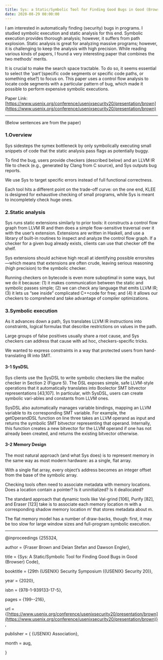 ```yaml
---
title: Sys: a Static/Symbolic Tool for Finding Good Bugs in Good (Browser) Code
date: 2020-08-29 00:00:00
---
```



I am interested in automatically finding (security) bugs in programs. I studied symbolic execution and static analysis for this end. Symbolic execution provides thorough analysis; however, it suffers from path explosion. Static analysis is great for analyzing massive programs; however, it is challenging to keep the analysis with high precision. While reading various kinds of papers, I found a very interesting paper that combines the two methods' merits.

It is crucial to make the search space tractable. To do so, it seems essential to select the 'part'(specific code segments or specific code paths, or something else?) to focus on. This paper uses a control flow analysis to locate code segments with a particular pattern of bug, which made it possible to perform expensive symbolic executions.

Paper Link: [https://www.usenix.org/conference/usenixsecurity20/presentation/brown](https://www.usenix.org/conference/usenixsecurity20/presentation/brown)


---
(Below sentences are from the paper)

### 1.Overview

Sys sidesteps the symex bottleneck by only symbolically executing small snippets of code that the static analysis pass flags as potentially buggy.

To find the bug, users provide checkers (described below) and an LLVM IR file to check (e.g., generated by Clang from C source), and Sys outputs bug reports.

We use Sys to target specific errors instead of full functional correctness.

Each tool hits a different point on the trade-off curve: on the one end, KLEE is designed for exhaustive checking of small programs, while Sys is meant to incompletely check huge ones.

### 2.Static analysis

Sys runs static extensions similarly to prior tools: it constructs a control flow graph from LLVM IR and then does a simple flow-sensitive traversal over it with the user’s extension. Extensions are written in Haskell, and use a library of built-in routines to inspect and analyze the control flow graph. If a checker for a given bug already exists, clients can use that checker off the shelf.

Sys extensions should achieve high recall at identifying possible errorsites—which means that extensions are often crude, leaving serious reasoning (high precision) to the symbolic checker.

Running checkers on bytecode is even more suboptimal in some ways, but we do it because: (1) it makes communication between the static and symbolic passes simple; (2) we can check any language that emits LLVM IR; (3) it lets us “see inside” complicated C++code for free; and (4) it allows our checkers to comprehend and take advantage of compiler optimizations.

### 3.Symbolic execution

As it advances down a path, Sys translates LLVM IR instructions into constraints, logical formulas that describe restrictions on values in the path.

Large groups of false positives usually share a root cause, and Sys checkers can address that cause with ad hoc, checkers-specific tricks.

We wanted to express constraints in a way that protected users from hand-translating IR into SMT.

#### 3-1 SysDSL

Sys clients use the SysDSL to write symbolic checkers like the  malloc  checker in Section 2 (Figure 5). The DSL exposes  simple, safe LLVM-style operations that it automatically translates into Boolector SMT bitvector representations [43,107].  In particular, with SysDSL, users can create symbolic vari-ables and constants from LLVM ones.

SysDSL also automatically manages variable bindings, mapping an LLVM variable to its corresponding SMT variable. For example, the getOperandDSL function on line three takes an LLVM operand as input and returns the symbolic SMT bitvector representing that operand. Internally, this function creates a new bitvector for the LLVM operand if one has not already been created, and returns the existing bitvector otherwise.

#### 3-2 Memory Design

The most natural approach (and what Sys does) is to represent memory in the same way as most modern hardware: as a single, flat array.

With a single flat array, every object’s address becomes an integer offset from the base of the symbolic array.

Checking tools often need to associate metadata with memory locations. Does a location contain a pointer? Is it uninitialized? Is it deallocated?

The standard approach that dynamic tools like Val-grind [106], Purify [82], and Eraser [123] take is to associate each memory location m with a corresponding shadow memory location m′ that stores metadata about m.

The flat memory model has a number of draw-backs, though: first, it may be too slow for large window sizes and full-program symbolic execution.


---

@inproceedings {255324,

author = {Fraser Brown and Deian Stefan and Dawson Engler},

title = {Sys: A Static/Symbolic Tool for Finding Good Bugs in Good (Browser) Code},

booktitle = {29th {USENIX} Security Symposium ({USENIX} Security 20)},

year = {2020},

isbn = {978-1-939133-17-5},

pages = {199--216},

url = {[https://www.usenix.org/conference/usenixsecurity20/presentation/brown](https://www.usenix.org/conference/usenixsecurity20/presentation/brown)},

publisher = {  {USENIX} Association},

month = aug,

}
